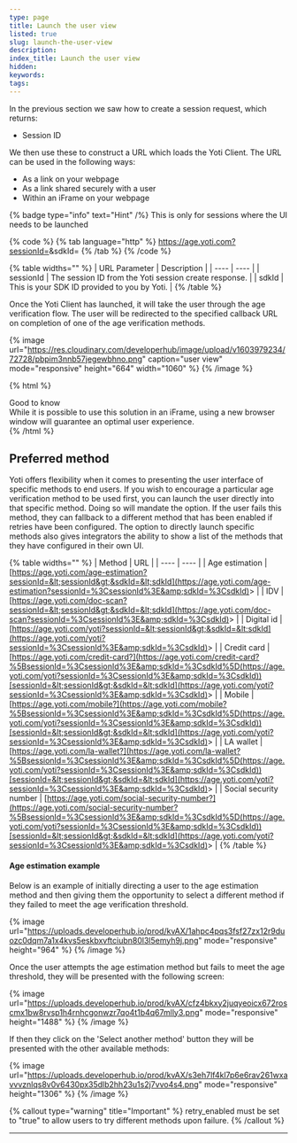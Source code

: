 ```yaml
---
type: page
title: Launch the user view
listed: true
slug: launch-the-user-view
description: 
index_title: Launch the user view
hidden: 
keywords: 
tags: 
---
```


In the previous section we saw how to create a session request, which returns:

- Session ID

We then use these to construct a URL which loads the Yoti Client. The URL can be used in the following ways:

- As a link on your webpage
- As a link shared securely with a user
- Within an iFrame on your webpage

{% badge type="info" text="Hint" /%} This is only for sessions where the UI needs to be launched 

{% code %}
{% tab language="http" %}
https://age.yoti.com?sessionId=<sessionId>&sdkId=<sdkId>
{% /tab %}
{% /code %}

{% table widths="" %}
| URL Parameter | Description | 
| ---- | ---- | 
| sessionId | The session ID from the Yoti session create response. | 
| sdkId | This is your SDK ID provided to you by Yoti. | 
{% /table %}

Once the Yoti Client has launched, it will take the user through the age verification flow. The user will be redirected to the specified callback URL on completion of one of the age verification methods.

{% image url="https://res.cloudinary.com/developerhub/image/upload/v1603979234/72728/pbpim3nnb57jegewbhno.png" caption="user view" mode="responsive" height="664" width="1060" %}
{% /image %}

{% html %}
<div class="alert-GTK">
    <div class="alert-title" id="GTK">
        Good to know
    </div>
    <div class="alert-text">
        While it is possible to use this solution in an iFrame, using a new browser window will guarantee an optimal user experience.
    </div>
    <div class="alert-links"> 

   </div>
</div>
{% /html %}

## Preferred method

Yoti offers flexibility when it comes to presenting the user interface of specific methods to end users. If you wish to encourage a particular age verification method to be used first, you can launch the user directly into that specific method. Doing so will mandate the option. If the user fails this method, they can fallback to a different method that has been enabled if retries have been configured. The option to directly launch specific methods also gives integrators the ability to show a list of the methods that they have configured in their own UI.

{% table widths="" %}
| Method | URL | 
| ---- | ---- | 
| Age estimation | [https://age.yoti.com/age-estimation?sessionId=&lt;sessionId&gt;&sdkId=&lt;sdkId](https://age.yoti.com/age-estimation?sessionId=%3CsessionId%3E&amp;sdkId=%3CsdkId)&gt; | 
| IDV | [https://age.yoti.com/doc-scan?sessionId=&lt;sessionId&gt;&sdkId=&lt;sdkId](https://age.yoti.com/doc-scan?sessionId=%3CsessionId%3E&amp;sdkId=%3CsdkId)&gt; | 
| Digital id | [https://age.yoti.com/yoti?sessionId=&lt;sessionId&gt;&sdkId=&lt;sdkId](https://age.yoti.com/yoti?sessionId=%3CsessionId%3E&amp;sdkId=%3CsdkId)&gt; | 
| Credit card | [https://age.yoti.com/credit-card?](https://age.yoti.com/credit-card?%5BsessionId=%3CsessionId%3E&amp;sdkId=%3CsdkId%5D(https://age.yoti.com/yoti?sessionId=%3CsessionId%3E&amp;sdkId=%3CsdkId))[sessionId=&lt;sessionId&gt;&sdkId=&lt;sdkId](https://age.yoti.com/yoti?sessionId=%3CsessionId%3E&amp;sdkId=%3CsdkId)&gt; | 
| Mobile | [https://age.yoti.com/mobile?](https://age.yoti.com/mobile?%5BsessionId=%3CsessionId%3E&amp;sdkId=%3CsdkId%5D(https://age.yoti.com/yoti?sessionId=%3CsessionId%3E&amp;sdkId=%3CsdkId))[sessionId=&lt;sessionId&gt;&sdkId=&lt;sdkId](https://age.yoti.com/yoti?sessionId=%3CsessionId%3E&amp;sdkId=%3CsdkId)&gt; | 
| LA wallet | [https://age.yoti.com/la-wallet?](https://age.yoti.com/la-wallet?%5BsessionId=%3CsessionId%3E&amp;sdkId=%3CsdkId%5D(https://age.yoti.com/yoti?sessionId=%3CsessionId%3E&amp;sdkId=%3CsdkId))[sessionId=&lt;sessionId&gt;&sdkId=&lt;sdkId](https://age.yoti.com/yoti?sessionId=%3CsessionId%3E&amp;sdkId=%3CsdkId)&gt; | 
| Social security number | [https://age.yoti.com/social-security-number?](https://age.yoti.com/social-security-number?%5BsessionId=%3CsessionId%3E&amp;sdkId=%3CsdkId%5D(https://age.yoti.com/yoti?sessionId=%3CsessionId%3E&amp;sdkId=%3CsdkId))[sessionId=&lt;sessionId&gt;&sdkId=&lt;sdkId](https://age.yoti.com/yoti?sessionId=%3CsessionId%3E&amp;sdkId=%3CsdkId)&gt; | 
{% /table %}

#### Age estimation example

Below is an example of initially directing a user to the age estimation method and then giving them the opportunity to select a different method if they failed to meet the age verification threshold.  

{% image url="https://uploads.developerhub.io/prod/kvAX/1ahpc4pqs3fsf27zx12r9duozc0dqm7a1x4kvs5eskbxvftciubn80l3l5emyh9j.png" mode="responsive" height="964" %}
{% /image %}

Once the user attempts the age estimation method but fails to meet the age threshold, they will be presented with the following screen:

{% image url="https://uploads.developerhub.io/prod/kvAX/cfz4bkxy2juqyeoicx672roscmx1bw8rvsp1h4rnhcgonwzr7qo4t1b4q67mlly3.png" mode="responsive" height="1488" %}
{% /image %}

If then they click on the 'Select another method' button they will be presented with the other available methods:

{% image url="https://uploads.developerhub.io/prod/kvAX/s3eh7lf4kl7p6e6rav261wxavvvznlqs8v0v6430px35dlb2hh23u1s2j7vvo4s4.png" mode="responsive" height="1306" %}
{% /image %}

{% callout type="warning" title="Important" %}
retry_enabled must be set to "true" to allow users to try different methods upon failure.
{% /callout %}

---